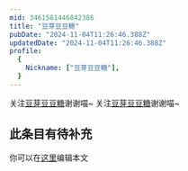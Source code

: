 ```yaml
---
mid: 3461581446842386
title: "豆芽豆豆糖"
pubDate: "2024-11-04T11:26:46.388Z"
updatedDate: "2024-11-04T11:26:46.388Z"
profile:
  {
    Nickname: ["豆芽豆豆糖"],
  }
---
```


关注[豆芽豆豆糖](https://space.bilibili.com/3461581446842386)谢谢喵~ 关注[豆芽豆豆糖](https://space.bilibili.com/3461581446842386)谢谢喵~

## 此条目有待补充
你可以在[这里](https://github.com/Yuhanawa/VTuber.ICU-Content/edit/master/v/豆芽豆豆糖/index.md)编辑本文

